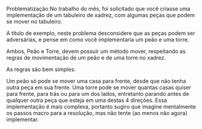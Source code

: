 Problematização
No trabalho do mês, foi solicitado que você criasse uma implementação de um tabuleiro de xadrez, com algumas peças que podem se mover no tabuleiro.

A título de exemplo, neste problema desconsidere que as peças podem ser adversárias, e pense em como você implementaria um peão e uma torre.

Ambos, Peão e Torre, devem possuir um método mover, respeitando as regras de movimentação de um peão e de uma torre no xadrez.

As regras são bem simples:

Um peão só pode se mover uma casa para frente, desde que não tenha outra peça em sua frente.
Uma torre pode se mover quantas casas quiser para frente, para trás ou para um dos lados, entretanto parando antes de qualquer outra peça que esteja em uma destas 4 direções.
Essa implementação é mais complexa, portanto sugiro que imagine mentalmente os passos macro para a resolução, mas não tente (ao menos não agora) implementar.
